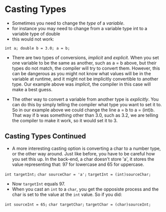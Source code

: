 # Casting Types

- Sometimes you need to change the *type* of a *variable*.
- for instance you may need to change from a variable type int to a     variable type of double
- this would not work:

 `int a;
  double b = 3.0;
  a = b;`

- There are two types of conversions, *implicit* and *explicit*. When you set one variable to be the same as another, such as a = b above, but their types do not match, the compiler will try to convert them. However, this can be dangerous as you might not know what values will be in the variable at runtime, and it might not be implicitly convertible to another type. Our example above was *implicit*, the compiler in this case will make a best guess.

- The other way to convert a variable from another type is *explicitly*. You can do this by simply telling the compiler what type you want to set it to. So in our example above we could change the line a = b to a = (int)b. That way if b was something other than 3.0, such as 3.2, we are telling the compiler to make it work, so it would set it to 3.

## Casting Types Continued

- A more interesting casting option is converting a char to a number type, or the other way around. Just like before, you have to be careful how you set this up. In the back-end, a char doesn’t store 'a', it stores the value representing that: 97 for lowercase and 65 for uppercase.

`int targetInt;`
`char sourceChar = 'a';`
`targetInt = (int)sourceChar;`

- Now `targetInt` equals 97.
- When you cast an `int` to a `char`, you get the opposiste process and the char is set to the value at the `int` value. So if you did:

`int sourceInt = 65;`
`char targetChar;`
`targetChar = (char)sourceInt;`
